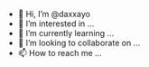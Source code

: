 - 👋 Hi, I’m @daxxayo
- 👀 I’m interested in ...
- 🌱 I’m currently learning ...
- 💞️ I’m looking to collaborate on ...
- 📫 How to reach me ...

<!---
daxxayo/daxxayo is a ✨ special ✨ repository because its `README.md` (this file) appears on your GitHub profile.
You can click the Preview link to take a look at your changes.
--->
